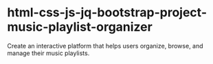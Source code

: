 # html-css-js-jq-bootstrap-project-music-playlist-organizer
Create an interactive platform that helps users organize, browse, and manage their music playlists.
